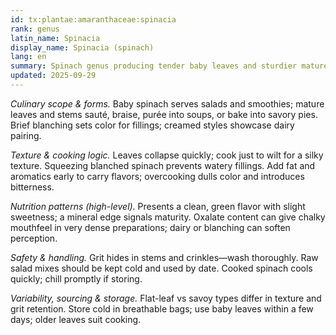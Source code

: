 ```yaml
---
id: tx:plantae:amaranthaceae:spinacia
rank: genus
latin_name: Spinacia
display_name: Spinacia (spinach)
lang: en
summary: Spinach genus producing tender baby leaves and sturdier mature bundles; eaten raw in salads or quickly wilted into sautés, soups, pies, and sauces across many cuisines.
updated: 2025-09-29
---
```


_Culinary scope & forms._ Baby spinach serves salads and smoothies; mature leaves and stems sauté, braise, purée into soups, or bake into savory pies. Brief blanching sets color for fillings; creamed styles showcase dairy pairing.

_Texture & cooking logic._ Leaves collapse quickly; cook just to wilt for a silky texture. Squeezing blanched spinach prevents watery fillings. Add fat and aromatics early to carry flavors; overcooking dulls color and introduces bitterness.

_Nutrition patterns (high-level)._ Presents a clean, green flavor with slight sweetness; a mineral edge signals maturity. Oxalate content can give chalky mouthfeel in very dense preparations; dairy or blanching can soften perception.

_Safety & handling._ Grit hides in stems and crinkles—wash thoroughly. Raw salad mixes should be kept cold and used by date. Cooked spinach cools quickly; chill promptly if storing.

_Variability, sourcing & storage._ Flat-leaf vs savoy types differ in texture and grit retention. Store cold in breathable bags; use baby leaves within a few days; older leaves suit cooking.
